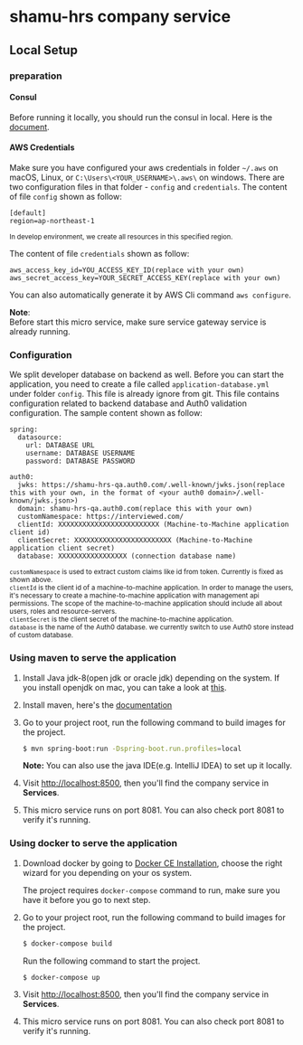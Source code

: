 # shamu-hrs company service

## Local Setup

### preparation  
#### Consul
Before running it locally, you should run the consul in local.
Here is the [document](https://github.com/tardisone/shamu-hrs/blob/master/consul-setup-in-local.md).

#### AWS Credentials
Make sure you have configured your aws credentials in folder `~/.aws` on macOS, Linux, or `C:\Users\<YOUR_USERNAME>\.aws\` on windows. There are two configuration files in that folder - `config` and `credentials`.
The content of file `config` shown as follow:
```
[default]
region=ap-northeast-1
```
<small>In develop environment, we create all resources in this specified region.</small>

The content of file `credentials` shown as follow:
```
aws_access_key_id=YOU_ACCESS_KEY_ID(replace with your own)
aws_secret_access_key=YOUR_SECRET_ACCESS_KEY(replace with your own)
```

You can also automatically generate it by AWS Cli command `aws configure`.

**Note**:  
Before start this micro service, make sure service gateway service is already running.

### Configuration
We split developer database on backend as well. Before you can start the application, you need to create a file called `application-database.yml` \
under folder `config`. This file is already ignore from git. This file contains configuration related to backend database and Auth0 validation configuration. The sample content shown as follow:
```
spring:
  datasource:
    url: DATABASE URL
    username: DATABASE USERNAME
    password: DATABASE PASSWORD

auth0:
  jwks: https://shamu-hrs-qa.auth0.com/.well-known/jwks.json(replace this with your own, in the format of <your auth0 domain>/.well-known/jwks.json>)
  domain: shamu-hrs-qa.auth0.com(replace this with your own)
  customNamespace: https://interviewed.com/
  clientId: XXXXXXXXXXXXXXXXXXXXXXXXX (Machine-to-Machine application client id)
  clientSecret: XXXXXXXXXXXXXXXXXXXXXXXX (Machine-to-Machine application client secret)
  database: XXXXXXXXXXXXXXXXX (connection database name)
```
<small>`customNamespace` is used to extract custom claims like id from token. Currently is fixed as shown above.</small>  
<small>`clientId` is the client id of a machine-to-machine application. In order to manage the users, it's necessary to create
 a machine-to-machine application with management api permissions. The scope of the machine-to-machine application 
 should include all about users, roles and resource-servers. </small>   
<small>`clientSecret` is the client secret of the machine-to-machine application.</small>  
<small>`database` is the name of the Auth0 database. we currently switch to use Auth0 store instead of custom database.</small>

### Using maven to serve the application


1. Install Java jdk-8(open jdk or oracle jdk) depending on the system. If you install openjdk on mac, you can take a look at [this](https://apple.stackexchange.com/questions/334384/how-can-i-install-java-openjdk-8-on-high-sierra).
2. Install maven, here's the [documentation](https://maven.apache.org/install.html)

3. Go to your project root, run the following command to build images for the project.

   ```bash
   $ mvn spring-boot:run -Dspring-boot.run.profiles=local
   ```

    **Note:**
    You can also use the java IDE(e.g. IntelliJ IDEA) to set up it locally.

4. Visit [http://localhost:8500](http://localhost:8500), then you'll find the company service in **Services**.  

5. This micro service runs on port 8081. You can also check port 8081 to verify it's running.

### Using docker to serve the application

1. Download docker by going to [Docker CE Installation](https://docs.docker.com/engine/installation/), choose the right wizard for you depending on your os system.
    
    The project requires `docker-compose` command to run, make sure you have it before you go to next step.

2. Go to your project root, run the following command to build images for the project.
    
    ```bash
    $ docker-compose build
    ```
    
    Run the following command to start the project.
    
    ```bash
    $ docker-compose up
    ```
    
3. Visit [http://localhost:8500](http://localhost:8500), then you'll find the company service in **Services**.  

4. This micro service runs on port 8081. You can also check port 8081 to verify it's running.
